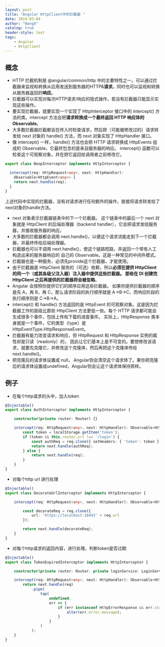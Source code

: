 ```yaml
---
layout: post
title: "Angular HttpClient中的拦截器 "
date: 2019-03-04
author: "WangX"
catalog: true
header-style: text
tags:
    - Angular
    - HttpClient
---
```


## 概念
* HTTP 拦截机制是 @angular/common/http 中的主要特性之一。可以通过拦截器来监视和转换从应用发送到服务器的HTTP&**请求**。同时也可以监视和转换从服务器返回的**响应**。
* 拦截器可以实现对每次HTTP请求/响应的隐式操作，若没有拦截器只能显示实现这些操作。
* 要实现拦截器，就要实现一个实现了 HttpInterceptor 接口中的 intercept() 方法的类。intercept 方法会把**请求转换成一个最终返回 HTTP 响应体的 Observable**。
* 大多数拦截器拦截都会在传入时检查请求，然后把（可能被修改过的）请求转发给 next 对象的 handle() 方法，而 next 对象实现了 HttpHandler 接口。
* 像 intercept() 一样，handle() 方法也会把 HTTP 请求转换成 HttpEvents 组成的 Observable，它最终包含的是来自服务器的响应。 intercept() 函数可以检查这个可观察对象，并在把它返回给调用者之前修改它。

```typescript
export class NoopInterceptor implements HttpInterceptor {

  intercept(req: HttpRequest<any>, next: HttpHandler):
    Observable<HttpEvent<any>> {
    return next.handle(req);
  }
}
```
上述代码中实现的拦截器，没有对请求进行任何额外的操作，直接将请求转发给了next对象的handle方法。

* next 对象表示拦截器链表中的下一个拦截器。 这个链表中的最后一个 next 对象就是 HttpClient 的后端处理器（backend handler），它会把请求发给服务器，并接收服务器的响应。
* 大多数的拦截器都会调用 next.handle()，以便这个请求流能走到下一个拦截器，并最终传给后端处理器。 
* 拦截器也可以不调用 next.handle()，使这个链路短路，并返回一个带有人工构造出来的服务器响应的 自己的 Observable。这是一种常见的中间件模式。
* 拦截器也是一种服务，必须先provide这个拦截器，才能使用。
* 由于拦截器是 HttpClient 服务的（可选）依赖，所以**必须在提供 HttpClient 的同一个（或其各级父注入器）注入器中提供这些拦截器。 那些在 DI 创建完 HttpClient 之后再提供的拦截器将会被忽略**。
* Angular 会按照你提供它们的顺序应用这些拦截器。 如果你提供拦截器的顺序是先 A，再 B，再 C，那么请求阶段的执行顺序就是 A->B->C，而响应阶段的执行顺序则是 C->B->A。
*  intercept() 和 handle() 方法返回的是 HttpEvent<any> 的可观察对象。这是因为拦截器工作的层级比那些 HttpClient 方法更低一些。每个 HTTP 请求都可能会生成很多个事件，包括上传和下载的进度事件。 实际上，HttpResponse 类本身就是一个事件，它的类型（type）是 HttpEventType.HttpResponseEvent。
* 拦截器有能力改变请求和响应，但 HttpRequest 和 HttpResponse 实例的属性却是只读（readonly）的， 因此让它们基本上是不可变的。要想修改该请求，就要先克隆它，并修改这个克隆体，然后再把这个克隆体传给 next.handle()。
* 把克隆后的请求体设置成 null， Angular则会清空这个请求体了。果你把克隆后的请求体设置成undefined，Angular则会让这个请求体保持原样。

## 例子
* 在每个http请求的头中，加入token

```typescript
@Injectable()
export class AuthInterceptor implements HttpInterceptor {

    constructor(private router: Router) {}

    intercept(req: HttpRequest<any>, next: HttpHandler): Observable<HttpEvent<any>> {
        const token = localStorage.getItem('token');
        if (token && this.router.url !== '/login') {
            const authReq = req.clone({ setHeaders: { 'token': token } });
            return next.handle(authReq);
        } else {
            return next.handle(req);
        }
    }
}

```
* 对每个http url 进行处理

```typescript
@Injectable()
export class DecorateUrlInterceptor implements HttpInterceptor {

    intercept(req: HttpRequest<any>, next: HttpHandler): Observable<HttpEvent<any>> {

        const decorateReq = req.clone({
            url: 'https://localhost:18443' + req.url
        });

        return next.handle(decorateReq);
    }
}
```

* 对每个http请求的返回内容，进行处理，判断token是否过期

```typescript
@Injectable()
export class TokenExpiredInterceptor implements HttpInterceptor {

    constructor(private router: Router, private loginService: LoginService) {}

    intercept(req: HttpRequest<any>, next: HttpHandler): Observable<HttpEvent<any>> {
        return next.handle(req)
            .pipe(
                tap(
                    undefined,
                    err => {
                        if (err instanceof HttpErrorResponse && err.status === 401) {
                            alter(err.error.message);
                        }
                    }
                )
            );
    }
}
```